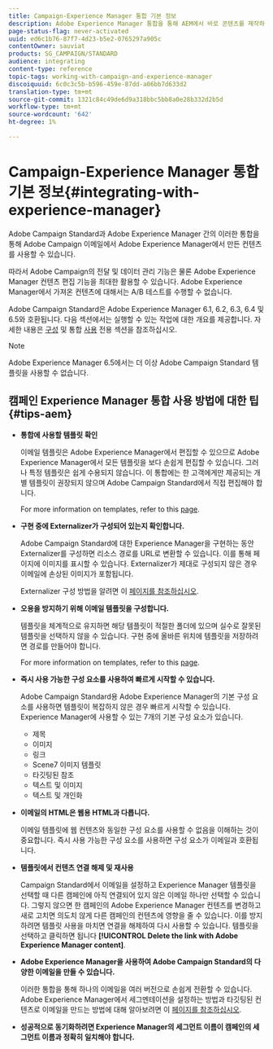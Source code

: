 ```yaml
---
title: Campaign-Experience Manager 통합 기본 정보
description: Adobe Experience Manager 통합을 통해 AEM에서 바로 콘텐츠를 제작하고 나중에 Adobe Campaign에서 사용할 수 있습니다.
page-status-flag: never-activated
uuid: ed6c1b76-87f7-4d23-b5e2-0765297a905c
contentOwner: sauviat
products: SG_CAMPAIGN/STANDARD
audience: integrating
content-type: reference
topic-tags: working-with-campaign-and-experience-manager
discoiquuid: 6c0c3c5b-b596-459e-87dd-a06bb7d633d2
translation-type: tm+mt
source-git-commit: 1321c84c49de6d9a318bbc5bb8a0e28b332d2b5d
workflow-type: tm+mt
source-wordcount: '642'
ht-degree: 1%

---
```



# Campaign-Experience Manager 통합 기본 정보{#integrating-with-experience-manager}

Adobe Campaign Standard과 Adobe Experience Manager 간의 이러한 통합을 통해 Adobe Campaign 이메일에서 Adobe Experience Manager에서 만든 컨텐츠를 사용할 수 있습니다.

따라서 Adobe Campaign의 전달 및 데이터 관리 기능은 물론 Adobe Experience Manager 컨텐츠 편집 기능을 최대한 활용할 수 있습니다. Adobe Experience Manager에서 가져온 컨텐츠에 대해서는 A/B 테스트를 수행할 수 없습니다.

Adobe Campaign Standard은 Adobe Experience Manager 6.1, 6.2, 6.3, 6.4 및 6.5와 호환됩니다. 다음 섹션에서는 실행할 수 있는 작업에 대한 개요를 제공합니다. 자세한 내용은 [구성](https://docs.adobe.com/content/help/en/experience-manager-65/administering/integration/campaignstandard.html) 및 통합 [사용](https://docs.adobe.com/content/help/en/experience-manager-65/authoring/aem-adobe-campaign/campaign.html) 전용 섹션을 참조하십시오.

>[!NOTE]
>
> Adobe Experience Manager 6.5에서는 더 이상 Adobe Campaign Standard 템플릿을 사용할 수 없습니다.

## 캠페인 Experience Manager 통합 사용 방법에 대한 팁 {#tips-aem}

* **통합에 사용할 템플릿 확인**

   이메일 템플릿은 Adobe Experience Manager에서 편집할 수 있으므로 Adobe Experience Manager에서 모든 템플릿을 보다 손쉽게 편집할 수 있습니다. 그러나 특정 템플릿은 쉽게 수용되지 않습니다. 이 통합에는 한 고객에게만 제공되는 개별 템플릿이 권장되지 않으며 Adobe Campaign Standard에서 직접 편집해야 합니다.

   For more information on templates, refer to this [page](https://docs.adobe.com/content/help/en/experience-manager-65/developing/platform/templates/templates.html).

* **구현 중에 Externalizer가 구성되어 있는지 확인합니다.**

   Adobe Campaign Standard에 대한 Experience Manager을 구현하는 동안 Externalizer를 구성하면 리소스 경로를 URL로 변환할 수 있습니다. 이를 통해 페이지에 이미지를 표시할 수 있습니다. Externalizer가 제대로 구성되지 않은 경우 이메일에 손상된 이미지가 포함됩니다.

   Externalizer 구성 방법을 알려면 이 [페이지를 참조하십시오](https://docs.adobe.com/content/help/en/experience-manager-65/developing/platform/externalizer.html).

* **오용을 방지하기 위해 이메일 템플릿을 구성합니다.**

   템플릿을 체계적으로 유지하면 해당 템플릿이 적절한 폴더에 있으며 실수로 잘못된 템플릿을 선택하지 않을 수 있습니다. 구현 중에 올바른 위치에 템플릿을 저장하려면 경로를 만들어야 합니다.

   For more information on templates, refer to this [page](https://docs.adobe.com/content/help/en/experience-manager-65/developing/platform/templates/templates.html#template-availability).

* **즉시 사용 가능한 구성 요소를 사용하여 빠르게 시작할 수 있습니다.**

   Adobe Campaign Standard용 Adobe Experience Manager의 기본 구성 요소를 사용하면 템플릿이 복잡하지 않은 경우 빠르게 시작할 수 있습니다.
Experience Manager에 사용할 수 있는 7개의 기본 구성 요소가 있습니다.

   * 제목
   * 이미지
   * 링크
   * Scene7 이미지 템플릿
   * 타깃팅된 참조
   * 텍스트 및 이미지
   * 텍스트 및 개인화

* **이메일의 HTML은 웹용 HTML과 다릅니다.**

   이메일 템플릿에 웹 컨텐츠와 동일한 구성 요소를 사용할 수 없음을 이해하는 것이 중요합니다. 즉시 사용 가능한 구성 요소를 사용하면 구성 요소가 이메일과 호환됩니다.

* **템플릿에서 컨텐츠 연결 해제 및 재사용**

   Campaign Standard에서 이메일을 설정하고 Experience Manager 템플릿을 선택할 때 다른 캠페인에 아직 연결되어 있지 않은 이메일 하나만 선택할 수 있습니다. 그렇지 않으면 한 캠페인의 Adobe Experience Manager 컨텐츠를 변경하고 새로 고치면 의도치 않게 다른 캠페인의 컨텐츠에 영향을 줄 수 있습니다.
이를 방지하려면 템플릿 사용을 마치면 연결을 해제하여 다시 사용할 수 있습니다. 템플릿을 선택하고 클릭하면 됩니다 **[!UICONTROL Delete the link with Adobe Experience Manager content]**.

* **Adobe Experience Manager을 사용하여 Adobe Campaign Standard의 다양한 이메일을 만들 수 있습니다.**

   이러한 통합을 통해 하나의 이메일을 여러 버전으로 손쉽게 전환할 수 있습니다.
Adobe Experience Manager에서 세그멘테이션을 설정하는 방법과 타깃팅된 컨텐츠로 이메일을 만드는 방법에 대해 알아보려면 이 [페이지를 참조하십시오](https://docs.adobe.com/help/en/experience-manager-65/authoring/aem-adobe-campaign/target-adobe-campaign.html#setting-up-segmentation-in-aem).

* **성공적으로 동기화하려면 Experience Manager의 세그먼트 이름이 캠페인의 세그먼트 이름과 정확히 일치해야 합니다.**